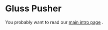 # Gluss Pusher

You probably want to read our [main intro page](http://pubinv.github.io/Gluss-Pusher/) .
